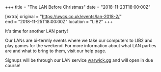 +++
title = "The LAN Before Christmas"
date = "2018-11-23T18:00:00Z"

[extra]
original = "https://uwcs.co.uk/events/lan-2018-2/"    
end = "2018-11-25T18:00:00Z"
location = "LIB2"
+++

It's time for another LAN party\!  

Our LANs are bi-termly events where we take our computers to LIB2 and play games for the weekend. For more information about what LAN parties are and what to bring to them, visit our <span id="2334">help page</span>.

Signups will be through our LAN service [warwick.gg](http://warwick.gg) and will open in due course\!

